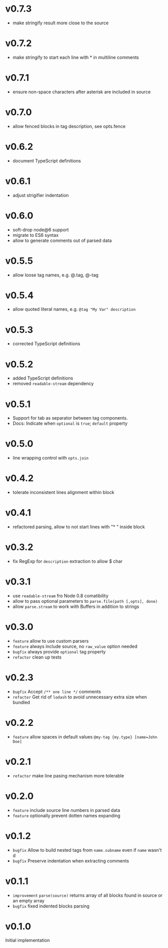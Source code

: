 # v0.7.3
- make stringify result more close to the source

# v0.7.2
- make stringify to start each line with * in multiline comments

# v0.7.1
- ensure non-space characters after asterisk are included in source

# v0.7.0
- allow fenced blocks in tag description, see opts.fence

# v0.6.2
- document TypeScript definitions

# v0.6.1
- adjust strigifier indentation

# v0.6.0
- soft-drop node@6 support
- migrate to ES6 syntax
- allow to generate comments out of parsed data

# v0.5.5
- allow loose tag names, e.g. @.tag, @-tag

# v0.5.4
- allow quoted literal names, e.g. `@tag "My Var" description`

# v0.5.3
- corrected TypeScript definitions

# v0.5.2
- added TypeScript definitions
- removed `readable-stream` dependency

# v0.5.1
- Support for tab as separator between tag components.
- Docs: Indicate when `optional` is `true`; `default` property

# v0.5.0
- line wrapping control with `opts.join`

# v0.4.2
- tolerate inconsistent lines alignment within block

# v0.4.1
- refactored parsing, allow to not start lines with "* " inside block

# v0.3.2
- fix RegExp for `description` extraction to allow $ char

# v0.3.1
- use `readable-stream` fro Node 0.8 comatibility
- allow to pass optional parameters to `parse.file(path [,opts], done)`  
- allow `parse.stream` to work with Buffers in addition to strings

# v0.3.0
- `feature` allow to use custom parsers
- `feature` always include source, no `raw_value` option needed
- `bugfix` always provide `optional` tag property
- `refactor` clean up tests

# v0.2.3

- `bugfix` Accept `/** one line */` comments
- `refactor` Get rid of `lodash` to avoid unnecessary extra size when bundled

# v0.2.2

- `feature` allow spaces in default values `@my-tag {my.type} [name=John Doe]`

# v0.2.1

- `refactor` make line pasing mechanism more tolerable

# v0.2.0

- `feature` include source line numbers in parsed data
- `feature` optionally prevent dotten names expanding

# v0.1.2

- `bugfix` Allow to build nested tags from `name.subname` even if `name` wasn't d
- `bugfix` Preserve indentation when extracting comments

# v0.1.1

- `improvement` `parse(source)` returns array of all blocks found in source or an empty array
- `bugfix` fixed indented blocks parsing

# v0.1.0

Initial implementation

